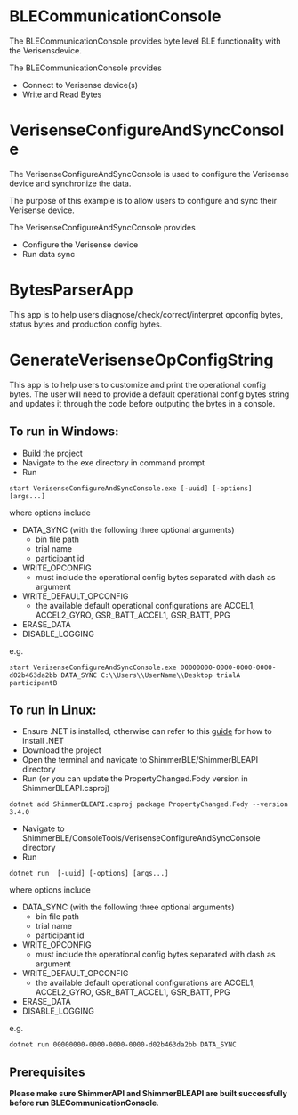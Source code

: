 # BLECommunicationConsole

The BLECommunicationConsole provides byte level BLE functionality with the Verisensdevice. 

The BLECommunicationConsole provides
- Connect to Verisense device(s)
- Write and Read Bytes

# VerisenseConfigureAndSyncConsole

The VerisenseConfigureAndSyncConsole is used to configure the Verisense device and synchronize the data.

The purpose of this example is to allow users to configure and sync their Verisense device.

The VerisenseConfigureAndSyncConsole provides
- Configure the Verisense device
- Run data sync

# BytesParserApp
This app is to help users diagnose/check/correct/interpret opconfig bytes, status bytes and production config bytes.

# GenerateVerisenseOpConfigString
This app is to help users to customize and print the operational config bytes. The user will need to provide a default operational config bytes string and updates it through the code before outputing the bytes in a console.

## To run in Windows:
- Build the project
- Navigate to the exe directory in command prompt
- Run 
```
start VerisenseConfigureAndSyncConsole.exe [-uuid] [-options] [args...]
```
where options include
- DATA_SYNC (with the following three optional arguments)
  - bin file path
  - trial name
  - participant id
- WRITE_OPCONFIG
  - must include the operational config bytes separated with dash as argument
- WRITE_DEFAULT_OPCONFIG
  - the available default operational configurations are ACCEL1, ACCEL2_GYRO, GSR_BATT_ACCEL1, GSR_BATT, PPG
- ERASE_DATA
- DISABLE_LOGGING

e.g. 
```
start VerisenseConfigureAndSyncConsole.exe 00000000-0000-0000-0000-d02b463da2bb DATA_SYNC C:\\Users\\UserName\\Desktop trialA participantB
```

## To run in Linux:
- Ensure .NET is installed, otherwise can refer to this [guide](https://docs.microsoft.com/en-us/dotnet/core/install/linux-ubuntu) for how to install .NET
- Download the project
- Open the terminal and navigate to ShimmerBLE/ShimmerBLEAPI directory
- Run (or you can update the PropertyChanged.Fody version in ShimmerBLEAPI.csproj)
```
dotnet add ShimmerBLEAPI.csproj package PropertyChanged.Fody --version 3.4.0
```
- Navigate to ShimmerBLE/ConsoleTools/VerisenseConfigureAndSyncConsole directory
- Run
```
dotnet run  [-uuid] [-options] [args...]
```
where options include
- DATA_SYNC (with the following three optional arguments)
  - bin file path
  - trial name
  - participant id
- WRITE_OPCONFIG
  - must include the operational config bytes separated with dash as argument
- WRITE_DEFAULT_OPCONFIG
  - the available default operational configurations are ACCEL1, ACCEL2_GYRO, GSR_BATT_ACCEL1, GSR_BATT, PPG
- ERASE_DATA
- DISABLE_LOGGING

e.g. 
```
dotnet run 00000000-0000-0000-0000-d02b463da2bb DATA_SYNC
```

## Prerequisites
**Please make sure ShimmerAPI and ShimmerBLEAPI are built successfully before run BLECommunicationConsole**.
